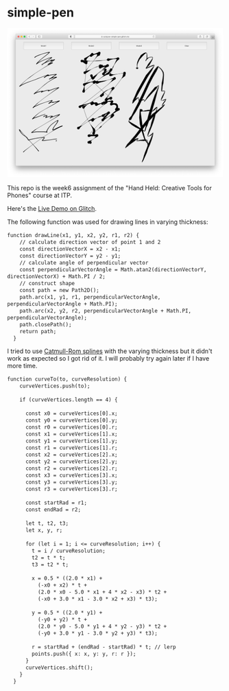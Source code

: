 # simple-pen

<img src="screenshot.png" alt="screenshot" width="1000"/>

This repo is the week6 assignment of the "Hand Held: Creative Tools for Phones" course at ITP.

Here's the [Live Demo on Glitch](https://cuinjune-simple-pen.glitch.me/).


The following function was used for drawing lines in varying thickness:

```
function drawLine(x1, y1, x2, y2, r1, r2) {
    // calculate direction vector of point 1 and 2
    const directionVectorX = x2 - x1;
    const directionVectorY = y2 - y1;
    // calculate angle of perpendicular vector
    const perpendicularVectorAngle = Math.atan2(directionVectorY, directionVectorX) + Math.PI / 2;
    // construct shape
    const path = new Path2D();
    path.arc(x1, y1, r1, perpendicularVectorAngle, perpendicularVectorAngle + Math.PI);
    path.arc(x2, y2, r2, perpendicularVectorAngle + Math.PI, perpendicularVectorAngle);
    path.closePath();
    return path;
  }
```

I tried to use [Catmull-Rom splines](https://en.wikipedia.org/wiki/Centripetal_Catmull%E2%80%93Rom_spline) with the varying thickness but it didn't work as expected so I got rid of it. I will probably try again later if I have more time.

```
function curveTo(to, curveResolution) {
    curveVertices.push(to);

    if (curveVertices.length == 4) {

      const x0 = curveVertices[0].x;
      const y0 = curveVertices[0].y;
      const r0 = curveVertices[0].r;
      const x1 = curveVertices[1].x;
      const y1 = curveVertices[1].y;
      const r1 = curveVertices[1].r;
      const x2 = curveVertices[2].x;
      const y2 = curveVertices[2].y;
      const r2 = curveVertices[2].r;
      const x3 = curveVertices[3].x;
      const y3 = curveVertices[3].y;
      const r3 = curveVertices[3].r;

      const startRad = r1;
      const endRad = r2;

      let t, t2, t3;
      let x, y, r;

      for (let i = 1; i <= curveResolution; i++) {
        t = i / curveResolution;
        t2 = t * t;
        t3 = t2 * t;

        x = 0.5 * ((2.0 * x1) +
          (-x0 + x2) * t +
          (2.0 * x0 - 5.0 * x1 + 4 * x2 - x3) * t2 +
          (-x0 + 3.0 * x1 - 3.0 * x2 + x3) * t3);

        y = 0.5 * ((2.0 * y1) +
          (-y0 + y2) * t +
          (2.0 * y0 - 5.0 * y1 + 4 * y2 - y3) * t2 +
          (-y0 + 3.0 * y1 - 3.0 * y2 + y3) * t3);

        r = startRad + (endRad - startRad) * t; // lerp
        points.push({ x: x, y: y, r: r });
      }
      curveVertices.shift();
    }
  }

 ```
